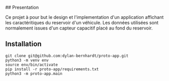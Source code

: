 ## Presentation

Ce projet à pour but le design et l'implementation d'un application affichant les caractéritiques du reservoir d'un véhicule. Les données utilisées sont normalement issues d'un capteur capacitif placé au fond du reservoir. 

## Installation 
```
git clone git@github.com:dylan-bernhardt/proto-app.git
python3 -m venv env
source env/bin/activate
pip install -r proto-app/requirements.txt
python3 -m proto-app.main
```
